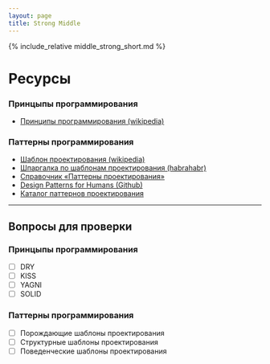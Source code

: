 ```yaml
---
layout: page
title: Strong Middle
---
```


{% include_relative middle_strong_short.md %}

# Ресурсы

### Принцыпы программирования

 * [Принципы программирования (wikipedia)](https://ru.wikipedia.org/wiki/%D0%9A%D0%B0%D1%82%D0%B5%D0%B3%D0%BE%D1%80%D0%B8%D1%8F:%D0%9F%D1%80%D0%B8%D0%BD%D1%86%D0%B8%D0%BF%D1%8B_%D0%BF%D1%80%D0%BE%D0%B3%D1%80%D0%B0%D0%BC%D0%BC%D0%B8%D1%80%D0%BE%D0%B2%D0%B0%D0%BD%D0%B8%D1%8F)

### Паттерны программирования

  * [Шаблон проектирования (wikipedia)](https://ru.wikipedia.org/wiki/%D0%A8%D0%B0%D0%B1%D0%BB%D0%BE%D0%BD_%D0%BF%D1%80%D0%BE%D0%B5%D0%BA%D1%82%D0%B8%D1%80%D0%BE%D0%B2%D0%B0%D0%BD%D0%B8%D1%8F)
  * [Шпаргалка по шаблонам проектирования (habrahabr)](https://habrahabr.ru/post/210288/)
  * [Справочник «Паттерны проектирования»](http://design-pattern.ru/)
  * [Design Patterns for Humans (Github)](https://github.com/kamranahmedse/design-patterns-for-humans)
  * [Каталог паттернов проектирования](https://refactoring.guru/ru/design-patterns/catalog)

---

## Вопросы для проверки

### Принцыпы программирования 
  
  - [ ] DRY
  - [ ] KISS
  - [ ] YAGNI
  - [ ] SOLID
  
### Паттерны программирования

  - [ ] Порождающие шаблоны проектирования
  - [ ] Структурные шаблоны проектирования
  - [ ] Поведенческие шаблоны проектирования
